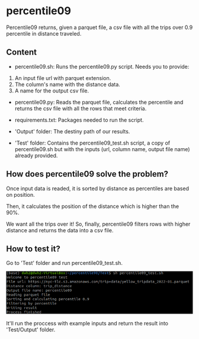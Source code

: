 # percentile09
Percentile09 returns, given a parquet file, a csv file with all the trips over 0.9 percentile in distance traveled.

## Content

* percentile09.sh: Runs the percentile09.py script. Needs you to provide:
1) An input file url with parquet extension.
2) The column's name with the distance data.
3) A name for the output csv file.

* percentile09.py: Reads the parquet file, calculates the percentile and returns the csv file with all the rows that meet criteria.

* requirements.txt: Packages needed to run the script.

* 'Output' folder: The destiny path of our results.

* 'Test' folder: Contains the percentile09_test.sh script, a copy of percentile09.sh but with the inputs (url, column name, output file name) already provided.

## How does percentile09 solve the problem?
Once input data is readed, it is sorted by distance as percentiles are based on position.

Then, it calculates the position of the distance which is higher than the 90%.

We want all the trips over it! So, finally, percentile09 filters rows with higher distance and returns the data into a csv file.

## How to test it?

Go to 'Test' folder and run percentile09_test.sh.

![img](https://github.com/LetyM/percentile09/blob/main/run_test.png)

It'll run the proccess with example inputs and return the result into 'Test/Output' folder.
